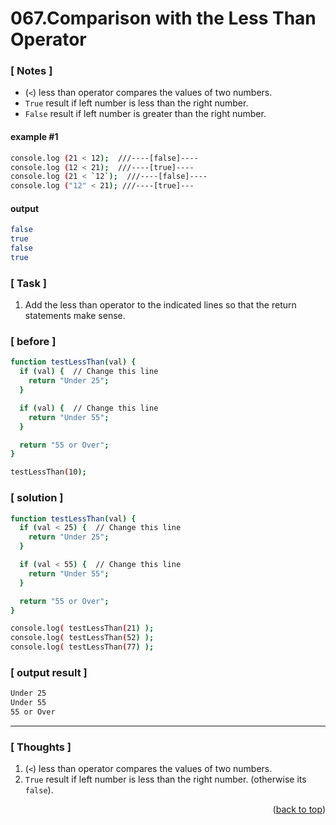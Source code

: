 <a name="topage"></a>

# 067.Comparison with the Less Than Operator

### [ Notes ]
  * (`<`) less than operator compares the values of two numbers.
  * `True` result if left number is less than the right number.
  * `False` result if left number is greater than the right number.

#### example #1

```sh
console.log (21 < 12);  ///----[false]----
console.log (12 < 21);  ///----[true]----
console.log (21 < `12`);  ///----[false]----
console.log ("12" < 21); ///----[true]---
```

#### output
```sh
false
true
false
true
```

### [ Task ]
  1. Add the less than operator to the indicated lines so that the return statements make sense.

### [ before ]

```sh
function testLessThan(val) {
  if (val) {  // Change this line
    return "Under 25";
  }

  if (val) {  // Change this line
    return "Under 55";
  }

  return "55 or Over";
}

testLessThan(10);
```

### [ solution ]

```sh
function testLessThan(val) {
  if (val < 25) {  // Change this line
    return "Under 25";
  }

  if (val < 55) {  // Change this line
    return "Under 55";
  }

  return "55 or Over";
}

console.log( testLessThan(21) );
console.log( testLessThan(52) );
console.log( testLessThan(77) );
```

### [ output result ]

```sh
Under 25
Under 55
55 or Over
```

-----

### [ Thoughts ]

  1. (`<`) less than operator compares the values of two numbers.
  2. `True` result if left number is less than the right number. (otherwise its `false`).
  

<p align="right">(<a href="#topage">back to top</a>)</p>
<br/>
<br/>
